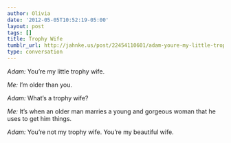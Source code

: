 ```yaml
---
author: Olivia
date: '2012-05-05T10:52:19-05:00'
layout: post
tags: []
title: Trophy Wife
tumblr_url: http://jahnke.us/post/22454110601/adam-youre-my-little-trophy-wife-me-im
type: conversation
---
```


*Adam:* You’re my little trophy wife. 

*Me:* I’m older than you. 

*Adam:* What’s a trophy wife?

*Me:* It’s when an older man marries a young and gorgeous woman that he uses to get him things. 

*Adam:* You’re not my trophy wife. You’re my beautiful wife.
